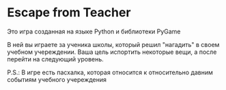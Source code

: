 # Escape from Teacher
Это игра созданная на языке Python и библиотеки PyGame

В ней вы играете за ученика школы, который решил "нагадить" в своем учебном учереждении.
Ваша цель испортить некоторые вещи, а после перейти на следующий уровень. 


P.S.: В игре есть пасхалка, которая относится к относительно давним событиям учебного учереждения
